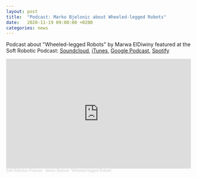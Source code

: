 ```yaml
---
layout: post
title:  "Podcast: Marko Bjelonic about Wheeled-legged Robots"
date:   2020-11-19 09:00:00 +0200
categories: news
---
```


Podcast about "Wheeled-legged Robots" by Marwa ElDiwiny featured at the Soft Robotic Podcast: [Soundcloud](https://soundcloud.com/ieeeras-softrobotics/marko-bjelonic-wheeled-legged-robots), [iTunes](http://apple.co/342ehCv), [Google Podcast](http://tiny.cc/vslsdz), [Spotify](http://tiny.cc/mn2sez)

<iframe width="100%" height="300" scrolling="no" frameborder="no" allow="autoplay" src="https://w.soundcloud.com/player/?url=https%3A//api.soundcloud.com/tracks/932357650&color=%23ff5500&auto_play=false&hide_related=false&show_comments=true&show_user=true&show_reposts=false&show_teaser=true&visual=true"></iframe><div style="font-size: 10px; color: #cccccc;line-break: anywhere;word-break: normal;overflow: hidden;white-space: nowrap;text-overflow: ellipsis; font-family: Interstate,Lucida Grande,Lucida Sans Unicode,Lucida Sans,Garuda,Verdana,Tahoma,sans-serif;font-weight: 100;"><a href="https://soundcloud.com/ieeeras-softrobotics" title="Soft Robotics Podcast" target="_blank" style="color: #cccccc; text-decoration: none;">Soft Robotics Podcast</a> · <a href="https://soundcloud.com/ieeeras-softrobotics/marko-bjelonic-wheeled-legged-robots" title="Marko Bjelonic &quot;Wheeled-legged Robots&quot;" target="_blank" style="color: #cccccc; text-decoration: none;">Marko Bjelonic &quot;Wheeled-legged Robots&quot;</a></div>
